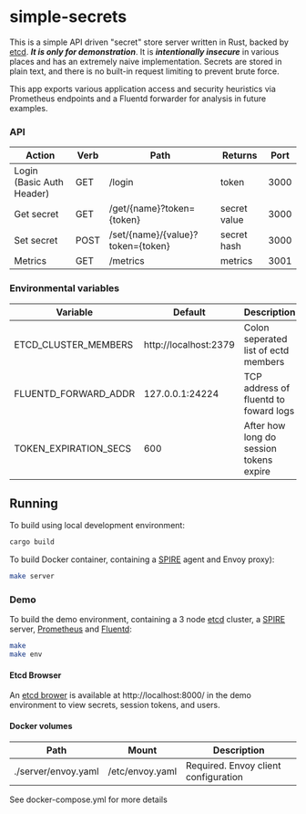 # simple-secrets

This is a simple API driven "secret" store server written in Rust, backed by [etcd](https://github.com/etcd-io/etcd). ***It is _only_ for demonstration***. It is ***intentionally insecure*** in various places and has an extremely naive implementation. Secrets are stored in plain text, and there is no built-in request limiting to prevent brute force.

This app exports various application access and security heuristics via Prometheus endpoints and a Fluentd forwarder for analysis in future examples. 

### API

| Action                    | Verb | Path                              | Returns      | Port |
| ------------------------- | ---- | --------------------------------- | ------------ | ---- |
| Login (Basic Auth Header) | GET  | /login                            | token        | 3000 |
| Get secret                | GET  | /get/{name}?token={token}         | secret value | 3000 |
| Set secret                | POST | /set/{name}/{value}?token={token} | secret hash  | 3000 |
| Metrics                   | GET  | /metrics                          | metrics      | 3001 |

### Environmental variables

| Variable              | Default               | Description                             |
| --------------------- | --------------------- | --------------------------------------- |
| ETCD_CLUSTER_MEMBERS  | http://localhost:2379 | Colon seperated list of ectd members    |
| FLUENTD_FORWARD_ADDR  | 127.0.0.1:24224       | TCP address of fluentd to foward logs   |
| TOKEN_EXPIRATION_SECS | 600                   | After how long do session tokens expire |

## Running

To build using local development environment:

```bash
cargo build
```

To build Docker container, containing a [SPIRE](https://github.com/spiffe/spire) agent and Envoy proxy):

```bash
make server
```

### Demo

To build the demo environment, containing a 3 node [etcd](https://github.com/etcd-io/etcd) cluster, a [SPIRE](https://github.com/spiffe/spire) server, [Prometheus](https://github.com/prometheus/prometheus) and [Fluentd](https://github.com/fluent/fluentd):

```bash
make
make env
```

#### Etcd Browser

An [etcd brower](http://henszey.github.io/etcd-browser/) is available at http://localhost:8000/ in the demo environment to view secrets, session tokens, and users.

#### Docker volumes

| Path                | Mount           | Description                          |
| ------------------- | --------------- | ------------------------------------ |
| ./server/envoy.yaml | /etc/envoy.yaml | Required. Envoy client configuration |

See docker-compose.yml for more details